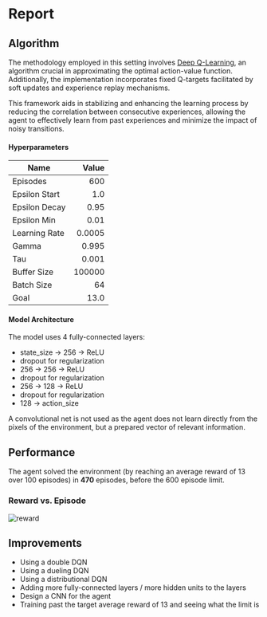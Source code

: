 
# Report

## Algorithm


The methodology employed in this setting involves [Deep Q-Learning](https://storage.googleapis.com/deepmind-media/dqn/DQNNaturePaper.pdf), an algorithm crucial in approximating the optimal action-value function. Additionally, the implementation incorporates fixed Q-targets facilitated by soft updates and experience replay mechanisms. 

This framework aids in stabilizing and enhancing the learning process by reducing the correlation between consecutive experiences, allowing the agent to effectively learn from past experiences and minimize the impact of noisy transitions.

#### Hyperparameters

|Name|Value|
|---|---:|
|Episodes|600|
|Epsilon Start|1.0|
|Epsilon Decay|0.95|
|Epsilon Min|0.01|
|Learning Rate|0.0005|
|Gamma|0.995|
|Tau|0.001|
|Buffer Size|100000|
|Batch Size|64|
|Goal|13.0|

#### Model Architecture

The model uses 4 fully-connected layers:
- state_size -> 256 -> ReLU
- dropout for regularization
- 256 -> 256 -> ReLU
- dropout for regularization
- 256 -> 128 -> ReLU
- dropout for regularization
- 128 -> action_size

A convolutional net is not used as the agent does not learn directly from the pixels of the environment, but a prepared vector of relevant information.

## Performance
The agent solved the environment (by reaching an average reward of 13 over 100 episodes) in **470** episodes, before the 600 episode limit.

### Reward vs. Episode

![reward](https://github.com/Angel-Sanchez-Ruiz/udacity_DRL_Navigation/blob/main/reward_vs_episode.png)

## Improvements

- Using a double DQN
- Using a dueling DQN
- Using a distributional DQN
- Adding more fully-connected layers / more hidden units to the layers
- Design a CNN for the agent
- Training past the target average reward of 13 and seeing what the limit is
